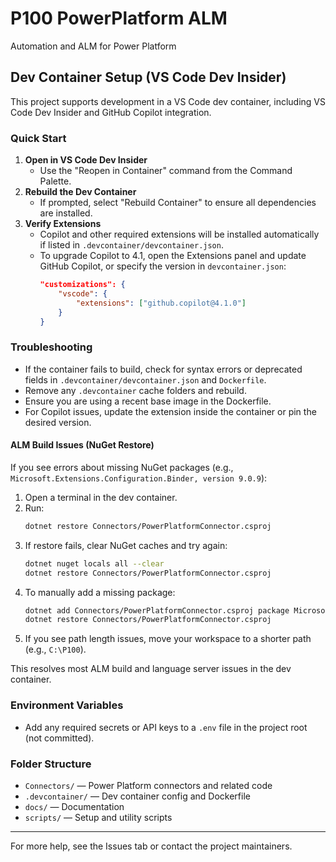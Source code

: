 
# P100 PowerPlatform ALM

Automation and ALM for Power Platform

## Dev Container Setup (VS Code Dev Insider)

This project supports development in a VS Code dev container, including VS Code Dev Insider and GitHub Copilot integration.

### Quick Start

1. **Open in VS Code Dev Insider**
	 - Use the "Reopen in Container" command from the Command Palette.
2. **Rebuild the Dev Container**
	 - If prompted, select "Rebuild Container" to ensure all dependencies are installed.
3. **Verify Extensions**
	 - Copilot and other required extensions will be installed automatically if listed in `.devcontainer/devcontainer.json`.
	 - To upgrade Copilot to 4.1, open the Extensions panel and update GitHub Copilot, or specify the version in `devcontainer.json`:
		 ```json
		 "customizations": {
			 "vscode": {
				 "extensions": ["github.copilot@4.1.0"]
			 }
		 }
		 ```


### Troubleshooting

- If the container fails to build, check for syntax errors or deprecated fields in `.devcontainer/devcontainer.json` and `Dockerfile`.
- Remove any `.devcontainer` cache folders and rebuild.
- Ensure you are using a recent base image in the Dockerfile.
- For Copilot issues, update the extension inside the container or pin the desired version.

#### ALM Build Issues (NuGet Restore)

If you see errors about missing NuGet packages (e.g., `Microsoft.Extensions.Configuration.Binder, version 9.0.9`):

1. Open a terminal in the dev container.
2. Run:
	```sh
	dotnet restore Connectors/PowerPlatformConnector.csproj
	```
3. If restore fails, clear NuGet caches and try again:
	```sh
	dotnet nuget locals all --clear
	dotnet restore Connectors/PowerPlatformConnector.csproj
	```
4. To manually add a missing package:
	```sh
	dotnet add Connectors/PowerPlatformConnector.csproj package Microsoft.Extensions.Configuration.Binder --version 9.0.9
	dotnet restore Connectors/PowerPlatformConnector.csproj
	```
5. If you see path length issues, move your workspace to a shorter path (e.g., `C:\P100`).

This resolves most ALM build and language server issues in the dev container.

### Environment Variables

- Add any required secrets or API keys to a `.env` file in the project root (not committed).

### Folder Structure

- `Connectors/` — Power Platform connectors and related code
- `.devcontainer/` — Dev container config and Dockerfile
- `docs/` — Documentation
- `scripts/` — Setup and utility scripts

---
For more help, see the Issues tab or contact the project maintainers.